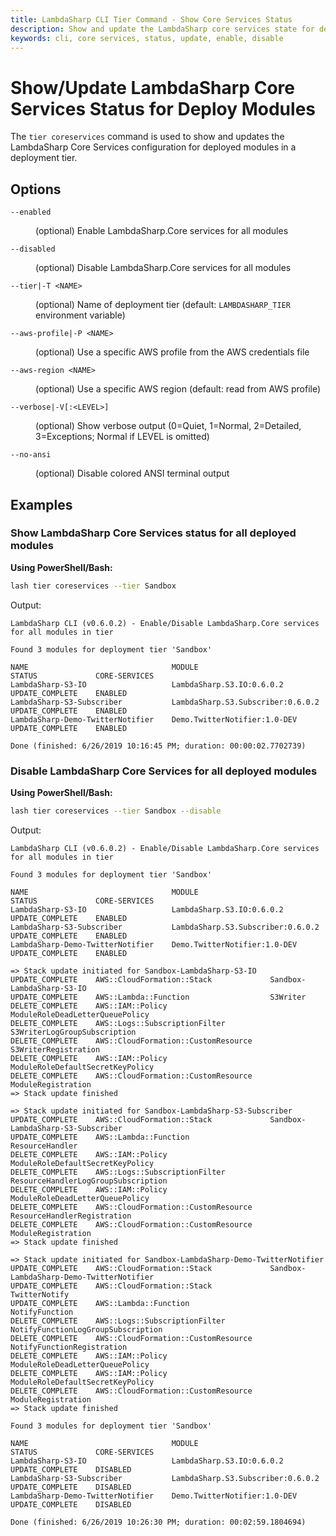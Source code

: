 ```yaml
---
title: LambdaSharp CLI Tier Command - Show Core Services Status
description: Show and update the LambdaSharp core services state for deployed modules
keywords: cli, core services, status, update, enable, disable
---
```

# Show/Update LambdaSharp Core Services Status for Deploy Modules

The `tier coreservices` command is used to show and updates the LambdaSharp Core Services configuration for deployed modules in a deployment tier.

## Options

<dl>

<dt><code>--enabled</code></dt>
<dd>

(optional) Enable LambdaSharp.Core services for all modules
</dd>

<dt><code>--disabled</code></dt>
<dd>

(optional) Disable LambdaSharp.Core services for all modules
</dd>

<dt><code>--tier|-T &lt;NAME&gt;</code></dt>
<dd>

(optional) Name of deployment tier (default: <code>LAMBDASHARP_TIER</code> environment variable)
</dd>

<dt><code>--aws-profile|-P &lt;NAME&gt;</code></dt>
<dd>

(optional) Use a specific AWS profile from the AWS credentials file
</dd>

<dt><code>--aws-region &lt;NAME&gt;</code></dt>
<dd>

(optional) Use a specific AWS region (default: read from AWS profile)
</dd>

<dt><code>--verbose|-V[:&lt;LEVEL&gt;]</code></dt>
<dd>

(optional) Show verbose output (0=Quiet, 1=Normal, 2=Detailed, 3=Exceptions; Normal if LEVEL is omitted)
</dd>

<dt><code>--no-ansi</code></dt>
<dd>

(optional) Disable colored ANSI terminal output
</dd>

</dl>

## Examples

### Show LambdaSharp Core Services status for all deployed modules

__Using PowerShell/Bash:__
```bash
lash tier coreservices --tier Sandbox
```

Output:
```
LambdaSharp CLI (v0.6.0.2) - Enable/Disable LambdaSharp.Core services for all modules in tier

Found 3 modules for deployment tier 'Sandbox'

NAME                                MODULE                                      STATUS             CORE-SERVICES
LambdaSharp-S3-IO                   LambdaSharp.S3.IO:0.6.0.2                   UPDATE_COMPLETE    ENABLED
LambdaSharp-S3-Subscriber           LambdaSharp.S3.Subscriber:0.6.0.2           UPDATE_COMPLETE    ENABLED
LambdaSharp-Demo-TwitterNotifier    Demo.TwitterNotifier:1.0-DEV    UPDATE_COMPLETE    ENABLED

Done (finished: 6/26/2019 10:16:45 PM; duration: 00:00:02.7702739)
```

### Disable LambdaSharp Core Services for all deployed modules

__Using PowerShell/Bash:__
```bash
lash tier coreservices --tier Sandbox --disable
```

Output:
```
LambdaSharp CLI (v0.6.0.2) - Enable/Disable LambdaSharp.Core services for all modules in tier

Found 3 modules for deployment tier 'Sandbox'

NAME                                MODULE                                      STATUS             CORE-SERVICES
LambdaSharp-S3-IO                   LambdaSharp.S3.IO:0.6.0.2                   UPDATE_COMPLETE    ENABLED
LambdaSharp-S3-Subscriber           LambdaSharp.S3.Subscriber:0.6.0.2           UPDATE_COMPLETE    ENABLED
LambdaSharp-Demo-TwitterNotifier    Demo.TwitterNotifier:1.0-DEV    UPDATE_COMPLETE    ENABLED

=> Stack update initiated for Sandbox-LambdaSharp-S3-IO
UPDATE_COMPLETE    AWS::CloudFormation::Stack             Sandbox-LambdaSharp-S3-IO
UPDATE_COMPLETE    AWS::Lambda::Function                  S3Writer
DELETE_COMPLETE    AWS::IAM::Policy                       ModuleRoleDeadLetterQueuePolicy
DELETE_COMPLETE    AWS::Logs::SubscriptionFilter          S3WriterLogGroupSubscription
DELETE_COMPLETE    AWS::CloudFormation::CustomResource    S3WriterRegistration
DELETE_COMPLETE    AWS::IAM::Policy                       ModuleRoleDefaultSecretKeyPolicy
DELETE_COMPLETE    AWS::CloudFormation::CustomResource    ModuleRegistration
=> Stack update finished

=> Stack update initiated for Sandbox-LambdaSharp-S3-Subscriber
UPDATE_COMPLETE    AWS::CloudFormation::Stack             Sandbox-LambdaSharp-S3-Subscriber
UPDATE_COMPLETE    AWS::Lambda::Function                  ResourceHandler
DELETE_COMPLETE    AWS::IAM::Policy                       ModuleRoleDefaultSecretKeyPolicy
DELETE_COMPLETE    AWS::Logs::SubscriptionFilter          ResourceHandlerLogGroupSubscription
DELETE_COMPLETE    AWS::IAM::Policy                       ModuleRoleDeadLetterQueuePolicy
DELETE_COMPLETE    AWS::CloudFormation::CustomResource    ResourceHandlerRegistration
DELETE_COMPLETE    AWS::CloudFormation::CustomResource    ModuleRegistration
=> Stack update finished

=> Stack update initiated for Sandbox-LambdaSharp-Demo-TwitterNotifier
UPDATE_COMPLETE    AWS::CloudFormation::Stack             Sandbox-LambdaSharp-Demo-TwitterNotifier
UPDATE_COMPLETE    AWS::CloudFormation::Stack             TwitterNotify
UPDATE_COMPLETE    AWS::Lambda::Function                  NotifyFunction
DELETE_COMPLETE    AWS::Logs::SubscriptionFilter          NotifyFunctionLogGroupSubscription
DELETE_COMPLETE    AWS::CloudFormation::CustomResource    NotifyFunctionRegistration
DELETE_COMPLETE    AWS::IAM::Policy                       ModuleRoleDeadLetterQueuePolicy
DELETE_COMPLETE    AWS::IAM::Policy                       ModuleRoleDefaultSecretKeyPolicy
DELETE_COMPLETE    AWS::CloudFormation::CustomResource    ModuleRegistration
=> Stack update finished

Found 3 modules for deployment tier 'Sandbox'

NAME                                MODULE                                      STATUS             CORE-SERVICES
LambdaSharp-S3-IO                   LambdaSharp.S3.IO:0.6.0.2                   UPDATE_COMPLETE    DISABLED
LambdaSharp-S3-Subscriber           LambdaSharp.S3.Subscriber:0.6.0.2           UPDATE_COMPLETE    DISABLED
LambdaSharp-Demo-TwitterNotifier    Demo.TwitterNotifier:1.0-DEV    UPDATE_COMPLETE    DISABLED

Done (finished: 6/26/2019 10:26:30 PM; duration: 00:02:59.1804694)
```